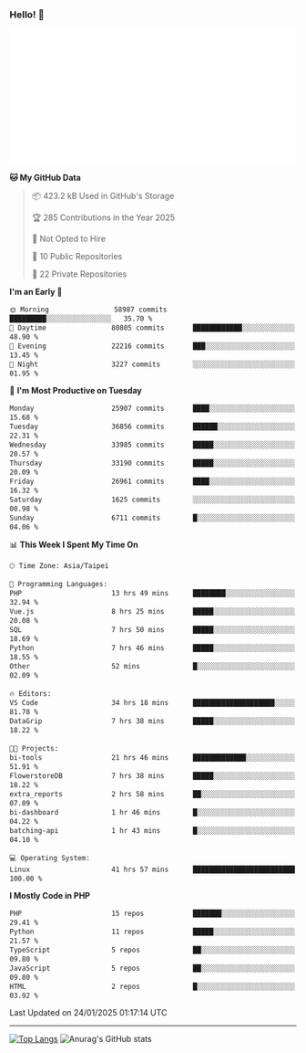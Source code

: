 ### Hello! 👋

![Metrics](/metrics.classic.svg)

<!--START_SECTION:waka-->
**🐱 My GitHub Data** 

> 📦 423.2 kB Used in GitHub's Storage 
 > 
> 🏆 285 Contributions in the Year 2025
 > 
> 🚫 Not Opted to Hire
 > 
> 📜 10 Public Repositories 
 > 
> 🔑 22 Private Repositories 
 > 
**I'm an Early 🐤** 

```text
🌞 Morning                58987 commits       █████████░░░░░░░░░░░░░░░░   35.70 % 
🌆 Daytime                80805 commits       ████████████░░░░░░░░░░░░░   48.90 % 
🌃 Evening                22216 commits       ███░░░░░░░░░░░░░░░░░░░░░░   13.45 % 
🌙 Night                  3227 commits        ░░░░░░░░░░░░░░░░░░░░░░░░░   01.95 % 
```
📅 **I'm Most Productive on Tuesday** 

```text
Monday                   25907 commits       ████░░░░░░░░░░░░░░░░░░░░░   15.68 % 
Tuesday                  36856 commits       ██████░░░░░░░░░░░░░░░░░░░   22.31 % 
Wednesday                33985 commits       █████░░░░░░░░░░░░░░░░░░░░   20.57 % 
Thursday                 33190 commits       █████░░░░░░░░░░░░░░░░░░░░   20.09 % 
Friday                   26961 commits       ████░░░░░░░░░░░░░░░░░░░░░   16.32 % 
Saturday                 1625 commits        ░░░░░░░░░░░░░░░░░░░░░░░░░   00.98 % 
Sunday                   6711 commits        █░░░░░░░░░░░░░░░░░░░░░░░░   04.06 % 
```


📊 **This Week I Spent My Time On** 

```text
🕑︎ Time Zone: Asia/Taipei

💬 Programming Languages: 
PHP                      13 hrs 49 mins      ████████░░░░░░░░░░░░░░░░░   32.94 % 
Vue.js                   8 hrs 25 mins       █████░░░░░░░░░░░░░░░░░░░░   20.08 % 
SQL                      7 hrs 50 mins       █████░░░░░░░░░░░░░░░░░░░░   18.69 % 
Python                   7 hrs 46 mins       █████░░░░░░░░░░░░░░░░░░░░   18.55 % 
Other                    52 mins             █░░░░░░░░░░░░░░░░░░░░░░░░   02.09 % 

🔥 Editors: 
VS Code                  34 hrs 18 mins      ████████████████████░░░░░   81.78 % 
DataGrip                 7 hrs 38 mins       █████░░░░░░░░░░░░░░░░░░░░   18.22 % 

🐱‍💻 Projects: 
bi-tools                 21 hrs 46 mins      █████████████░░░░░░░░░░░░   51.91 % 
FlowerstoreDB            7 hrs 38 mins       █████░░░░░░░░░░░░░░░░░░░░   18.22 % 
extra_reports            2 hrs 58 mins       ██░░░░░░░░░░░░░░░░░░░░░░░   07.09 % 
bi-dashboard             1 hr 46 mins        █░░░░░░░░░░░░░░░░░░░░░░░░   04.22 % 
batching-api             1 hr 43 mins        █░░░░░░░░░░░░░░░░░░░░░░░░   04.10 % 

💻 Operating System: 
Linux                    41 hrs 57 mins      █████████████████████████   100.00 % 
```

**I Mostly Code in PHP** 

```text
PHP                      15 repos            ███████░░░░░░░░░░░░░░░░░░   29.41 % 
Python                   11 repos            █████░░░░░░░░░░░░░░░░░░░░   21.57 % 
TypeScript               5 repos             ██░░░░░░░░░░░░░░░░░░░░░░░   09.80 % 
JavaScript               5 repos             ██░░░░░░░░░░░░░░░░░░░░░░░   09.80 % 
HTML                     2 repos             █░░░░░░░░░░░░░░░░░░░░░░░░   03.92 % 
```




 Last Updated on 24/01/2025 01:17:14 UTC
<!--END_SECTION:waka-->

<hr>

<span style="display:inline-block">[![Top Langs](https://github-readme-stats.vercel.app/api/top-langs/?username=maureendadap&layout=compact&theme=transparent)](https://github.com/anuraghazra/github-readme-stats)</span>
<span style="display:inline-block">![Anurag's GitHub stats](https://github-readme-stats.vercel.app/api?username=maureendadap&show_icons=true&theme=transparent&count_private=true)</span>

<!--
**MaureenDadap/maureendadap** is a ✨ _special_ ✨ repository because its `README.md` (this file) appears on your GitHub profile.

Here are some ideas to get you started:

- 🔭 I’m currently working on ...
- 🌱 I’m currently learning ...
- 👯 I’m looking to collaborate on ...
- 🤔 I’m looking for help with ...
- 💬 Ask me about ...
- 📫 How to reach me: ...
- 😄 Pronouns: ...
- ⚡ Fun fact: ...
-->
